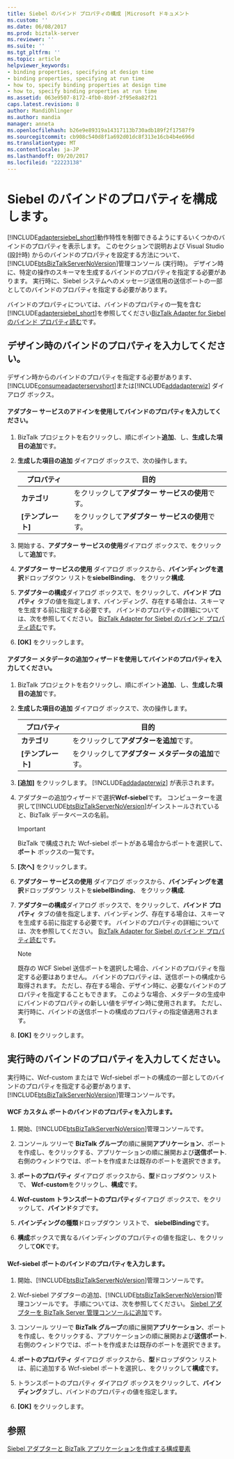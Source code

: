 ```yaml
---
title: Siebel のバインド プロパティの構成 |Microsoft ドキュメント
ms.custom: ''
ms.date: 06/08/2017
ms.prod: biztalk-server
ms.reviewer: ''
ms.suite: ''
ms.tgt_pltfrm: ''
ms.topic: article
helpviewer_keywords:
- binding properties, specifying at design time
- binding properties, specifying at run time
- how to, specify binding properties at design time
- how to, specify binding properties at run time
ms.assetid: 063e9507-8172-4fb0-8b9f-2f95e8a82f21
caps.latest.revision: 8
author: MandiOhlinger
ms.author: mandia
manager: anneta
ms.openlocfilehash: b26e9e89319a14317113b730adb189f2f17587f9
ms.sourcegitcommit: cb908c540d8f1a692d01dc8f313e16cb4b4e696d
ms.translationtype: MT
ms.contentlocale: ja-JP
ms.lasthandoff: 09/20/2017
ms.locfileid: "22223138"
---
```

# <a name="configure-the-binding-properties-for-siebel"></a>Siebel のバインドのプロパティを構成します。
[!INCLUDE[adaptersiebel_short](../../includes/adaptersiebel-short-md.md)]動作特性を制御できるようにするいくつかのバインドのプロパティを表示します。 このセクションで説明および Visual Studio (設計時) からのバインドのプロパティを設定する方法について、[!INCLUDE[btsBizTalkServerNoVersion](../../includes/btsbiztalkservernoversion-md.md)]管理コンソール (実行時)。 デザイン時に、特定の操作のスキーマを生成するバインドのプロパティを指定する必要があります。 実行時に、Siebel システムへのメッセージ送信用の送信ポートの一部としてのバインドのプロパティを指定する必要があります。  
  
 バインドのプロパティについては、バインドのプロパティの一覧を含む[!INCLUDE[adaptersiebel_short](../../includes/adaptersiebel-short-md.md)]を参照してください[BizTalk Adapter for Siebel のバインド プロパティ読む](../../adapters-and-accelerators/adapter-siebel/read-about-biztalk-adapter-for-siebel-binding-properties.md)です。  
  
## <a name="enter-the-binding-properties-at-design-time"></a>デザイン時のバインドのプロパティを入力してください。  
 デザイン時からのバインドのプロパティを指定する必要があります、[!INCLUDE[consumeadapterservshort](../../includes/consumeadapterservshort-md.md)]または[!INCLUDE[addadapterwiz](../../includes/addadapterwiz-md.md)] ダイアログ ボックス。  
  
#### <a name="enter-binding-properties-using-consume-adapter-service-add-in"></a>アダプター サービスのアドインを使用してバインドのプロパティを入力してください。  
  
1.  BizTalk プロジェクトを右クリックし、順にポイント**追加**、し、**生成した項目の追加**です。  
  
2.  **生成した項目の追加** ダイアログ ボックスで、次の操作します。  
  
    |プロパティ|目的|  
    |--------------|----------------|  
    |**カテゴリ**|をクリックして**アダプター サービスの使用**です。|  
    |**[テンプレート]**|をクリックして**アダプター サービスの使用**です。|  
  
3.  開始する、**アダプター サービスの使用**ダイアログ ボックスで、をクリックして**追加**です。  
  
4.  **アダプター サービスの使用** ダイアログ ボックスから、**バインディングを選択**ドロップダウン リストを**siebelBinding**、 をクリック**構成**.  
  
5.  **アダプターの構成**ダイアログ ボックスで、をクリックして、**バインド プロパティ** タブの値を指定します、バインディング、存在する場合は、スキーマを生成する前に指定する必要です。 バインドのプロパティの詳細については、次を参照してください。 [BizTalk Adapter for Siebel のバインド プロパティ読む](../../adapters-and-accelerators/adapter-siebel/read-about-biztalk-adapter-for-siebel-binding-properties.md)です。  
  
6.  **[OK]** をクリックします。  
  
#### <a name="enter-binding-properties-using-add-adapter-metadata-wizard"></a>アダプター メタデータの追加ウィザードを使用してバインドのプロパティを入力してください。  
  
1.  BizTalk プロジェクトを右クリックし、順にポイント**追加**、し、**生成した項目の追加**です。  
  
2.  **生成した項目の追加** ダイアログ ボックスで、次の操作します。  
  
    |プロパティ|目的|  
    |--------------|----------------|  
    |**カテゴリ**|をクリックして**アダプターを追加**です。|  
    |**[テンプレート]**|をクリックして**アダプター メタデータの追加**です。|  
  
3.  **[追加]** をクリックします。 [!INCLUDE[addadapterwiz](../../includes/addadapterwiz-md.md)] が表示されます。  
  
4.  アダプターの追加ウィザードで選択**Wcf-siebel**です。 コンピューターを選択して[!INCLUDE[btsBizTalkServerNoVersion](../../includes/btsbiztalkservernoversion-md.md)]がインストールされていると、BizTalk データベースの名前。  
  
    > [!IMPORTANT]
    >  BizTalk で構成された Wcf-siebel ポートがある場合からポートを選択して、**ポート** ボックスの一覧です。  
  
5.  **[次へ]** をクリックします。  
  
6.  **アダプター サービスの使用** ダイアログ ボックスから、**バインディングを選択**ドロップダウン リストを**siebelBinding**、 をクリック**構成**.  
  
7.  **アダプターの構成**ダイアログ ボックスで、をクリックして、**バインド プロパティ** タブの値を指定します、バインディング、存在する場合は、スキーマを生成する前に指定する必要です。 バインドのプロパティの詳細については、次を参照してください。 [BizTalk Adapter for Siebel のバインド プロパティ読む](../../adapters-and-accelerators/adapter-siebel/read-about-biztalk-adapter-for-siebel-binding-properties.md)です。  
  
    > [!NOTE]
    >  既存の WCF Siebel 送信ポートを選択した場合、バインドのプロパティを指定する必要はありません。 バインドのプロパティは、送信ポートの構成から取得されます。 ただし、存在する場合、デザイン時に、必要なバインドのプロパティを指定することもできます。 このような場合、メタデータの生成中にバインドのプロパティの新しい値をデザイン時に使用されます。 ただし、実行時に、バインドの送信ポートの構成のプロパティの指定値適用されます。  
  
8.  **[OK]** をクリックします。  
  
## <a name="enter-binding-properties-at-run-time"></a>実行時のバインドのプロパティを入力してください。  
 実行時に、Wcf-custom またはで Wcf-siebel ポートの構成の一部としてのバインドのプロパティを指定する必要があります、[!INCLUDE[btsBizTalkServerNoVersion](../../includes/btsbiztalkservernoversion-md.md)]管理コンソールです。  
  
#### <a name="enter-binding-properties-for-the-wcf-custom-port"></a>WCF カスタム ポートのバインドのプロパティを入力します。  
  
1.  開始、[!INCLUDE[btsBizTalkServerNoVersion](../../includes/btsbiztalkservernoversion-md.md)]管理コンソールです。  
  
2.  コンソール ツリーで  **BizTalk グループ**の順に展開**アプリケーション**、ポートを作成し、をクリックする、アプリケーションの順に展開および**送信ポート**. 右側のウィンドウでは、ポートを作成または既存のポートを選択できます。  
  
3.  **ポートのプロパティ** ダイアログ ボックスから、**型**ドロップダウン リストで、 **Wcf-custom**をクリックし、**構成**です。  
  
4.  **Wcf-custom トランスポートのプロパティ**ダイアログ ボックスで、をクリックして、**バインド**タブです。  
  
5.  **バインディングの種類**ドロップダウン リストで、 **siebelBinding**です。  
  
6.  **構成**ボックスで異なるバインディングのプロパティの値を指定し、をクリックして**OK**です。  
  
#### <a name="enter-binding-properties-for-the-wcf-siebel-port"></a>Wcf-siebel ポートのバインドのプロパティを入力します。  
  
1.  開始、[!INCLUDE[btsBizTalkServerNoVersion](../../includes/btsbiztalkservernoversion-md.md)]管理コンソールです。  
  
2.  Wcf-siebel アダプターの追加、[!INCLUDE[btsBizTalkServerNoVersion](../../includes/btsbiztalkservernoversion-md.md)]管理コンソールです。 手順については、次を参照してください。 [Siebel アダプターを BizTalk Server 管理コンソールに追加](../../adapters-and-accelerators/adapter-siebel/add-the-siebel-adapter-to-biztalk-server-administration-console.md)です。  
  
3.  コンソール ツリーで  **BizTalk グループ**の順に展開**アプリケーション**、ポートを作成し、をクリックする、アプリケーションの順に展開および**送信ポート**. 右側のウィンドウでは、ポートを作成または既存のポートを選択できます。  
  
4.  **ポートのプロパティ** ダイアログ ボックスから、**型**ドロップダウン リストは、前に追加する Wcf-siebel ポートを選択し、をクリックして**構成**です。  
  
5.  トランスポートのプロパティ ダイアログ ボックスをクリックして、**バインディング**タブし、バインドのプロパティの値を指定します。  
  
6.  **[OK]** をクリックします。  
  
## <a name="see-also"></a>参照  
[Siebel アダプターと BizTalk アプリケーションを作成する構成要素](../../adapters-and-accelerators/adapter-siebel/building-blocks-to-create-biztalk-applications-with-the-siebel-adapter.md)